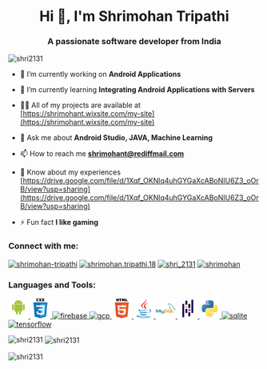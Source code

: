 <h1 align="center">Hi 👋, I'm Shrimohan Tripathi</h1>
<h3 align="center">A passionate software developer from India</h3>

<p align="left"> <img src="https://komarev.com/ghpvc/?username=shri2131&label=Profile%20views&color=0e75b6&style=flat" alt="shri2131" /> </p>

- 🔭 I’m currently working on **Android Applications**

- 🌱 I’m currently learning **Integrating Android Applications with Servers**

- 👨‍💻 All of my projects are available at [https://shrimohant.wixsite.com/my-site](https://shrimohant.wixsite.com/my-site)

- 💬 Ask me about **Android Studio, JAVA, Machine Learning**

- 📫 How to reach me **shrimohant@rediffmail.com**

- 📄 Know about my experiences [https://drive.google.com/file/d/1Xqf_OKNlq4uhGYGaXcABoNIU6Z3_oOrB/view?usp=sharing](https://drive.google.com/file/d/1Xqf_OKNlq4uhGYGaXcABoNIU6Z3_oOrB/view?usp=sharing)

- ⚡ Fun fact **I like gaming**

<h3 align="left">Connect with me:</h3>
<p align="left">
<a href="https://linkedin.com/in/shrimohan-tripathi" target="blank"><img align="center" src="https://raw.githubusercontent.com/rahuldkjain/github-profile-readme-generator/master/src/images/icons/Social/linked-in-alt.svg" alt="shrimohan-tripathi" height="30" width="40" /></a>
<a href="https://fb.com/shrimohan.tripathi.18" target="blank"><img align="center" src="https://raw.githubusercontent.com/rahuldkjain/github-profile-readme-generator/master/src/images/icons/Social/facebook.svg" alt="shrimohan.tripathi.18" height="30" width="40" /></a>
<a href="https://instagram.com/shri_2131" target="blank"><img align="center" src="https://raw.githubusercontent.com/rahuldkjain/github-profile-readme-generator/master/src/images/icons/Social/instagram.svg" alt="shri_2131" height="30" width="40" /></a>
<a href="https://www.leetcode.com/shrimohan" target="blank"><img align="center" src="https://raw.githubusercontent.com/rahuldkjain/github-profile-readme-generator/master/src/images/icons/Social/leet-code.svg" alt="shrimohan" height="30" width="40" /></a>
</p>

<h3 align="left">Languages and Tools:</h3>
<p align="left"> <a href="https://developer.android.com" target="_blank" rel="noreferrer"> <img src="https://raw.githubusercontent.com/devicons/devicon/master/icons/android/android-original-wordmark.svg" alt="android" width="40" height="40"/> </a> <a href="https://www.w3schools.com/css/" target="_blank" rel="noreferrer"> <img src="https://raw.githubusercontent.com/devicons/devicon/master/icons/css3/css3-original-wordmark.svg" alt="css3" width="40" height="40"/> </a> <a href="https://firebase.google.com/" target="_blank" rel="noreferrer"> <img src="https://www.vectorlogo.zone/logos/firebase/firebase-icon.svg" alt="firebase" width="40" height="40"/> </a> <a href="https://cloud.google.com" target="_blank" rel="noreferrer"> <img src="https://www.vectorlogo.zone/logos/google_cloud/google_cloud-icon.svg" alt="gcp" width="40" height="40"/> </a> <a href="https://www.w3.org/html/" target="_blank" rel="noreferrer"> <img src="https://raw.githubusercontent.com/devicons/devicon/master/icons/html5/html5-original-wordmark.svg" alt="html5" width="40" height="40"/> </a> <a href="https://www.java.com" target="_blank" rel="noreferrer"> <img src="https://raw.githubusercontent.com/devicons/devicon/master/icons/java/java-original.svg" alt="java" width="40" height="40"/> </a> <a href="https://www.mysql.com/" target="_blank" rel="noreferrer"> <img src="https://raw.githubusercontent.com/devicons/devicon/master/icons/mysql/mysql-original-wordmark.svg" alt="mysql" width="40" height="40"/> </a> <a href="https://pandas.pydata.org/" target="_blank" rel="noreferrer"> <img src="https://raw.githubusercontent.com/devicons/devicon/2ae2a900d2f041da66e950e4d48052658d850630/icons/pandas/pandas-original.svg" alt="pandas" width="40" height="40"/> </a> <a href="https://www.python.org" target="_blank" rel="noreferrer"> <img src="https://raw.githubusercontent.com/devicons/devicon/master/icons/python/python-original.svg" alt="python" width="40" height="40"/> </a> <a href="https://www.sqlite.org/" target="_blank" rel="noreferrer"> <img src="https://www.vectorlogo.zone/logos/sqlite/sqlite-icon.svg" alt="sqlite" width="40" height="40"/> </a> <a href="https://www.tensorflow.org" target="_blank" rel="noreferrer"> <img src="https://www.vectorlogo.zone/logos/tensorflow/tensorflow-icon.svg" alt="tensorflow" width="40" height="40"/> </a> </p>

<p><img align="left" src="https://github-readme-stats.vercel.app/api/top-langs?username=shri2131&show_icons=true&theme=dark&locale=en&layout=compact" alt="shri2131" /></p>

<p>&nbsp;<img align="center" src="https://github-readme-stats.vercel.app/api?username=shri2131&show_icons=true&theme=dark&locale=en" alt="shri2131" /></p>

<p><img align="center" src="https://github-readme-streak-stats.herokuapp.com/?user=shri2131&theme=dark" alt="shri2131" /></p>
